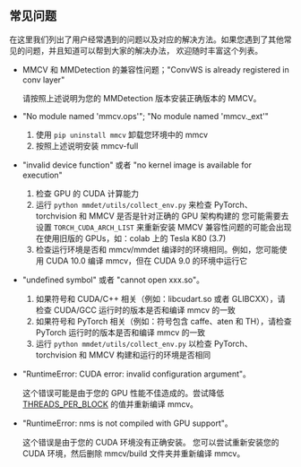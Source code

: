 ## 常见问题

在这里我们列出了用户经常遇到的问题以及对应的解决方法。如果您遇到了其他常见的问题，并且知道可以帮到大家的解决办法，
欢迎随时丰富这个列表。

- MMCV 和 MMDetection 的兼容性问题；"ConvWS is already registered in conv layer"

    请按照上述说明为您的 MMDetection 版本安装正确版本的 MMCV。

- "No module named 'mmcv.ops'"; "No module named 'mmcv._ext'"

    1. 使用 `pip uninstall mmcv` 卸载您环境中的 mmcv
    2. 按照上述说明安装 mmcv-full

- "invalid device function" 或者 "no kernel image is available for execution"

    1. 检查 GPU 的 CUDA 计算能力
    2. 运行  `python mmdet/utils/collect_env.py` 来检查 PyTorch、torchvision 和 MMCV 是否是针对正确的 GPU 架构构建的
        您可能需要去设置 `TORCH_CUDA_ARCH_LIST` 来重新安装 MMCV
        兼容性问题的可能会出现在使用旧版的 GPUs，如：colab 上的 Tesla K80 (3.7)
    3. 检查运行环境是否和 mmcv/mmdet 编译时的环境相同。例如，您可能使用 CUDA 10.0 编译 mmcv，但在 CUDA 9.0 的环境中运行它

- "undefined symbol" 或者 "cannot open xxx.so"。

    1. 如果符号和 CUDA/C++ 相关（例如：libcudart.so 或者 GLIBCXX），请检查 CUDA/GCC 运行时的版本是否和编译 mmcv 的一致
    2. 如果符号和 PyTorch 相关（例如：符号包含 caffe、aten 和 TH），请检查 PyTorch 运行时的版本是否和编译 mmcv 的一致
    3. 运行 `python mmdet/utils/collect_env.py` 以检查 PyTorch、torchvision 和 MMCV 构建和运行的环境是否相同

- "RuntimeError: CUDA error: invalid configuration argument"。

    这个错误可能是由于您的 GPU 性能不佳造成的。尝试降低[THREADS_PER_BLOCK](https://github.com/open-mmlab/mmcv/blob/cac22f8cf5a904477e3b5461b1cc36856c2793da/mmcv/ops/csrc/common_cuda_helper.hpp#L10)
    的值并重新编译 mmcv。

- "RuntimeError: nms is not compiled with GPU support"。

    这个错误是由于您的 CUDA 环境没有正确安装。
    您可以尝试重新安装您的 CUDA 环境，然后删除 mmcv/build 文件夹并重新编译 mmcv。
